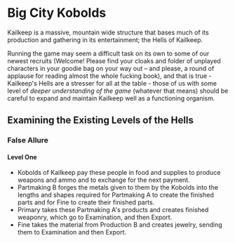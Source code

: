 # Big City Kobolds
Kailkeep is a massive, mountain wide structure that bases much of its production and gathering in its entertainment; the Hells of Kailkeep.

Running the game may seem a difficult task on its own to some of our newest recruits (Welcome! Please find your cloaks and folder of unplayed characters in your goodie bag on your way out – and please, a round of applause for reading almost the whole fucking book), and that is true - Kailkeep's Hells are a stresser for all at the table - those of us with some level of *deeper understanding of the game* (whatever that means) should be careful to expand and maintain Kailkeep well as a functioning organism. 

## Examining the Existing Levels of the Hells
### False Allure
#### Level One
- Kobolds of Kailkeep pay these people in food and supplies to produce weapons and ammo and to exchange for the next payment.
- Partmaking B forges the metals given to them by the Kobolds into the lengths and shapes required for Partmaking A to create the finished parts and for Fine to create their finished parts.
- Primary takes these Partmaking A's products and creates finished weaponry, which go to Examination, and then Export.
- Fine takes the material from Production B and creates jewelry, sending them to Examination and then Export.